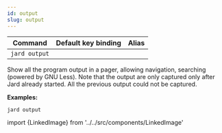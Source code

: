 ```yaml
---
id: output
slug: output
---
```


| Command | Default key binding | Alias |
| ------- | ------------------- | ----- |
| `jard output` | | |

Show all the program output in a pager, allowing navigation, searching (powered by GNU Less). Note that the output are only captured only after Jard already started. All the previous output could not be captured.

**Examples:**

```
jard output
```

import {LinkedImage} from '../../src/components/LinkedImage'
<LinkedImage link="/img/commands/output.gif" alt="Output example"/>
